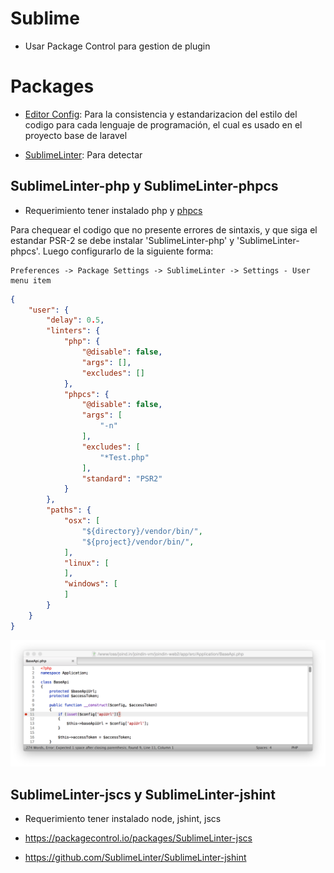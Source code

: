 # Sublime

* Usar Package Control para gestion de plugin

# Packages

* [Editor Config](https://github.com/sindresorhus/editorconfig-sublime): Para la consistencia y estandarizacion del estilo del codigo para cada lenguaje de programación, el cual es usado en el proyecto base de laravel

* [SublimeLinter](http://www.sublimelinter.com/en/latest): Para detectar

## SublimeLinter-php y SublimeLinter-phpcs

* Requerimiento tener instalado php y [phpcs](https://github.com/squizlabs/PHP_CodeSniffer)

Para chequear el codigo que no presente errores de sintaxis, y que siga el estandar PSR-2 se debe instalar 'SublimeLinter-php' y 'SublimeLinter-phpcs'. Luego configurarlo de la siguiente forma:

```
Preferences -> Package Settings -> SublimeLinter -> Settings - User menu item
```

```json
{
    "user": {
        "delay": 0.5,
        "linters": {
            "php": {
                "@disable": false,
                "args": [],
                "excludes": []
            },
            "phpcs": {
                "@disable": false,
                "args": [
                    "-n"
                ],
                "excludes": [
                    "*Test.php"
                ],
                "standard": "PSR2"
            }
        },
        "paths": {
            "osx": [
                "${directory}/vendor/bin/",
                "${project}/vendor/bin/",
            ],
            "linux": [
            ],
            "windows": [
            ]
        }
    }
}
```

<img src="/assets/sublimelinter-psr2.png"/>

## SublimeLinter-jscs y SublimeLinter-jshint

* Requerimiento tener instalado node, jshint, jscs

* https://packagecontrol.io/packages/SublimeLinter-jscs
* https://github.com/SublimeLinter/SublimeLinter-jshint



